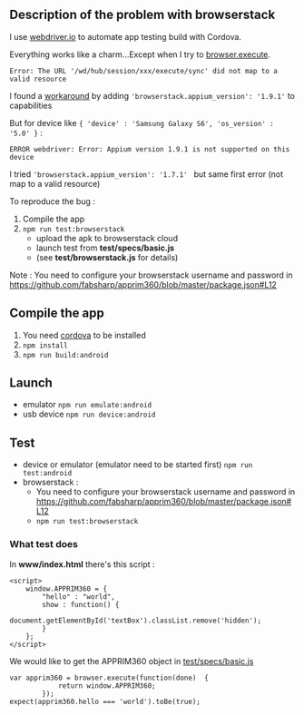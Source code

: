 ## Description of the problem with browserstack

I use [webdriver.io](https://webdriver.io/) to automate app testing build with Cordova. 

Everything works like a charm...Except when I try to [browser.execute](https://webdriver.io/docs/api/browser/execute.html).

```Error: The URL '/wd/hub/session/xxx/execute/sync' did not map to a valid resource```

I found a [workaround](https://github.com/webdriverio/webdriverio/issues/3264) by adding ```'browserstack.appium_version': '1.9.1'``` to capabilities 

But for device like ```{ 'device' : 'Samsung Galaxy S6', 'os_version' : '5.0' }``` :

```ERROR webdriver: Error: Appium version 1.9.1 is not supported on this device```

I tried  ```'browserstack.appium_version': '1.7.1' ``` but same first error (not map to a valid resource)

To reproduce the bug :
1. Compile the app
2. ```npm run test:browserstack```
    * upload the apk to browserstack cloud
    * launch test from **test/specs/basic.js**
    * (see **test/browserstack.js** for details)
    
Note :  You need to configure your browserstack username and password in https://github.com/fabsharp/apprim360/blob/master/package.json#L12

## Compile the app

1. You need [cordova](https://cordova.apache.org/) to be installed
2. ```npm install```
3. ```npm run build:android```

## Launch

* emulator ```npm run emulate:android```
* usb device ```npm run device:android```

## Test

* device or emulator (emulator need to be started first) ```npm run test:android```
* browserstack :
    * You need to configure your browserstack username and password in https://github.com/fabsharp/apprim360/blob/master/package.json#L12
    * ```npm run test:browserstack```

### What test does

In **www/index.html** there's this script : 
```
<script>
    window.APPRIM360 = {
        "hello" : "world",
        show : function() {
            document.getElementById('textBox').classList.remove('hidden');
        }
    };
</script>
```
We would like to get the APPRIM360 object in [test/specs/basic.js](https://github.com/fabsharp/apprim360/blob/master/test/specs/basic.js#L26) 
```
var apprim360 = browser.execute(function(done)  {
            return window.APPRIM360;
        });
expect(apprim360.hello === 'world').toBe(true);
```

